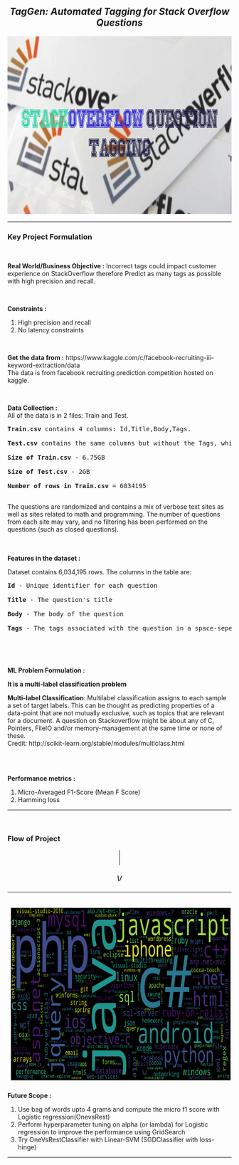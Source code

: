 
<h2 align= "center"><em>TagGen: Automated Tagging for Stack Overflow Questions</em></h2>

<div align="center">
  <img height="400" src="https://github.com/shreyjain99/TagGen-Automated-Tagging-for-Stack-Overflow-Questions/blob/main/src%20files/pic1.jpg"/>
</div>

<hr width="100%" size="2">

<h3 align= "left"> <b> Key Project Formulation </b> </h3>

<br>

<p>
<strong>Real World/Business Objective :</strong> Incorrect tags could impact customer experience on StackOverflow therefore Predict as many tags as possible with high precision and recall.
</p>

<br>

<p>
<strong>Constraints :</strong>
</p>
<ol>
<li>High precision and recall </li>
<li>No latency constraints</li>
</ol>

<br>

<p>
<strong>Get the data from :</strong> https://www.kaggle.com/c/facebook-recruiting-iii-keyword-extraction/data
<br>The data is from facebook recruiting prediction competition hosted on kaggle.
</p>

<br>

<p>
<strong>Data Collection :</strong>
<br>
All of the data is in 2 files: Train and Test.<br />
<pre>
<b>Train.csv</b> contains 4 columns: Id,Title,Body,Tags.<br />
<b>Test.csv</b> contains the same columns but without the Tags, which you are to predict.<br />
<b>Size of Train.csv</b> - 6.75GB<br />
<b>Size of Test.csv</b> - 2GB<br />
<b>Number of rows in Train.csv</b> = 6034195<br />
</pre>
The questions are randomized and contains a mix of verbose text sites as well as sites related to math and programming. The number of questions from each site may vary, and no filtering has been performed on the questions (such as closed questions).<br />
<br />

<br>

<p>
<strong>Features in the dataset :</strong>
</p>
Dataset contains 6,034,195 rows. The columns in the table are:<br />
<pre>
<b>Id</b> - Unique identifier for each question<br />
<b>Title</b> - The question's title<br />
<b>Body</b> - The body of the question<br />
<b>Tags</b> - The tags associated with the question in a space-seperated format (all lowercase, should not contain tabs '\t' or ampersands '&')<br />
</pre>

<br />

<br>

<p>
<strong>ML Problem Formulation :</strong>
</p>
<p> <strong>It is a multi-label classification problem</strong> </p>
<p> 
<b>Multi-label Classification</b>: Multilabel classification assigns to each sample a set of target labels. This can be thought as predicting properties of a data-point that are not mutually exclusive, such as topics that are relevant for a document. A question on Stackoverflow might be about any of C, Pointers, FileIO and/or memory-management at the same time or none of these. <br>
Credit: http://scikit-learn.org/stable/modules/multiclass.html
</p>

<br>
<br>

<p>
<strong>Performance metrics :</strong>
</p>
<ol>
<li>Micro-Averaged F1-Score (Mean F Score) </li>
<li>Hamming loss</li>
</ol>

<hr width="100%" size="2">

<br>

<body>

  <h3>Flow of Project</h3>

  <div align= "center">|</div>
  <div align= "center">|</div>
  <h5 align= "center">\/</h2>

 


  
</body>

<hr width="100%" size="2">
<br>

<div align="center">
  <img height="400" src="https://github.com/shreyjain99/TagGen-Automated-Tagging-for-Stack-Overflow-Questions/blob/main/src%20files/frequent%20tags.png"/>
</div>

<p>
<strong>Future Scope :</strong>
</p>
<ol>
<li>Use bag of words upto 4 grams and compute the micro f1 score with Logistic regression(OnevsRest) </li>
<li>Perform hyperparameter tuning on alpha (or lambda) for Logistic regression to improve the performance using GridSearch</li>
<li>Try OneVsRestClassifier with Linear-SVM (SGDClassifier with loss-hinge)</li>
</ol>

<hr width="100%" size="2">
